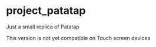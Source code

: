# project_patatap
Just a small replica of Patatap

This version is not yet compatible on Touch screen devices
